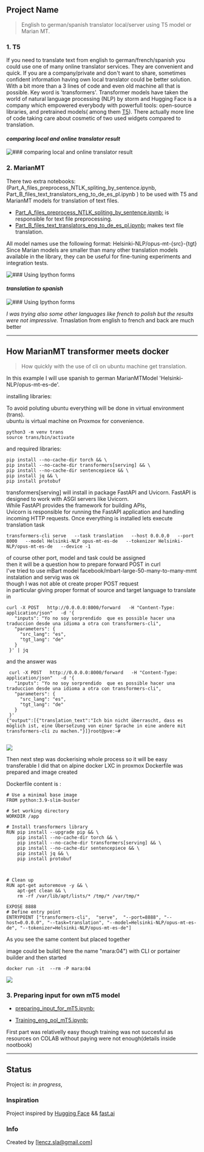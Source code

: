 ## Project Name
>English to german/spanish translator local/server using T5 model or Marian MT.



### 1. T5
If you need to  translate  text from english  to german/french/spanish 
you could use one of many online translator services. They are convenient and quick.
If you are a company/private and don't want to share, sometimes confident information having own local translator could be better solution.
With a bit more than a 3 lines of code and even old machine all that is possible. Key word is 'transformers'.
Transformer models have taken the world of natural language processing (NLP) by storm and Hugging Face is a company
which empowered everybody with powerfull tools: open-source libraries, and pretrained models( among them [T5](https://huggingface.co/transformers/v2.7.0/model_doc/t5.html#tft5model)).
There actually more line of code taking care about cosmetic of two used widgets compared to translation. 

#### _comparing local and online translator result_ 
![### comparing local and online translator result ](en-ge-t5.JPG)

### 2. MarianMT 

There two extra notebooks: (Part_A_files_preprocess_NTLK_spliting_by_sentence.ipynb, Part_B_files_text_translators_eng_to_de_es_pl.ipynb ) to be used with  T5 and MarianMT models for translation of text files.

* [Part_A_files_preprocess_NTLK_spliting_by_sentence.ipynb:](Part_A_files_preprocess_NTLK_spliting_by_sentence.ipynb) is responsible for text file preprocessing.
* [Part_B_files_text_translators_eng_to_de_es_pl.ipynb:](https://github.com/len-sla/NLP_mT5_translation/blob/main/Part_B_files_text_translators_eng_to_de_es_pl.ipynb) makes text file translation.

All model names use the following format: Helsinki-NLP/opus-mt-{src}-{tgt}
Since Marian models are smaller than many other translation models available in the library, they can be useful for fine-tuning experiments and integration tests.

![### Using Ipython forms ](file_trans.JPG)

#### _translation to spanish_
![### Using Ipython forms ](text_es.JPG)




_I was trying also some other languages like french to polish but the results were not impressive._
Trnaslation from english to french and back  are much better

---
##  How MarianMT transformer meets docker 

> <p>How quickly with the use of cli on ubuntu machine get translation.<br>
In this example I will use spanish to german MarianMTModel 'Helsinki-NLP/opus-mt-es-de'.<br>

installing libraries:

To avoid poluting ubuntu everything will be done in virtual environment (trans).<br>
ubuntu  is virtual machine on Proxmox for convenience.

 ```
python3 -m venv trans
source trans/bin/activate
 ``` 
 and required libraries:

 ```
 pip install --no-cache-dir torch && \
 pip install --no-cache-dir transformers[serving] && \
 pip install --no-cache-dir sentencepiece && \
 pip install jq && \
 pip install protobuf
 
 ```
transformers[serving] will install in package FastAPI and Uvicorn.
FastAPI is designed to work with ASGI servers like Uvicorn.<br> While FastAPI provides the framework for building APIs,<br> Uvicorn is responsible for running the FastAPI application and handling incoming HTTP requests. 
Once everything is installed lets execute translation task

 ```
transformers-cli serve   --task translation   --host 0.0.0.0   --port 8000   --model Helsinki-NLP opus-mt-es-de   --tokenizer Helsinki-NLP/opus-mt-es-de   --device -1
 
 ```
of course other port, model and task could be assigned<br> then  it will be a question how to prepare forward POST in curl<br> I've tried to use mBart model facebook/mbart-large-50-many-to-many-mmt <br>instalation and servig was ok <br>though I was not able ot create proper POST request<br> in particular giving proper format of source and target language to translate in 
 
 
 ```
curl -X POST   http://0.0.0.0:8000/forward   -H "Content-Type: application/json"   -d '{
    "inputs": "Yo no soy sorprendido  que es possible hacer una traduccion desde una idioma a otra con transformers-cli",
    "parameters": {
      "src_lang": "es",
      "tgt_lang": "de"
    }
  }' | jq
 ``` 
and the answer was


 ```
  curl -X POST   http://0.0.0.0:8000/forward   -H "Content-Type: application/json"   -d '{
    "inputs": "Yo no soy sorprendido  que es possible hacer una traduccion desde una idioma a otra con transformers-cli",
    "parameters": {
      "src_lang": "es",
      "tgt_lang": "de"
    }
  }' 
{"output":[{"translation_text":"Ich bin nicht überrascht, dass es möglich ist, eine Übersetzung von einer Sprache in eine andere mit transformers-cli zu machen."}]}root@pve:~# 


 ```

![](serving-mariana.gif)

Then next step was dockerising whole process so it will be easy transferable
I did that on alpine docker LXC in proxmox 
 Dockerfile was prepared and image created

 Dockerfile content is :

```
# Use a minimal base image
FROM python:3.9-slim-buster

# Set working directory
WORKDIR /app

# Install transformers library
RUN pip install --upgrade pip && \
    pip install --no-cache-dir torch && \
    pip install --no-cache-dir transformers[serving] && \
    pip install --no-cache-dir sentencepiece && \
    pip install jq && \
    pip install protobuf



# Clean up
RUN apt-get autoremove -y && \
    apt-get clean && \
    rm -rf /var/lib/apt/lists/* /tmp/* /var/tmp/*

EXPOSE 8888
# Define entry point
ENTRYPOINT ["transformers-cli",  "serve",  "--port=8888", "--host=0.0.0.0", "--task=translation", "--model=Helsinki-NLP/opus-mt-es-de", "--tokenizer=Helsinki-NLP/opus-mt-es-de"]

 ```
As you see the same content but placed together

image could be build( here the name "mara:04") with CLI or portainer builder
and then started

```
docker run -it  --rm -P mara:04
```

![](marian-in-docker.gif)


### 3. Preparing input for own mT5 model

* [preparing_input_for_mT5.ipynb:](preparing_input_for_mT5.ipynb)

* [Training_eng_pol_mT5.ipynb:](Training_eng_pol_mT5.ipynb)

First part was relativelly easy though training was not succesful as resources on COLAB without paying were not enough(details inside nootbook)

---


## Status
Project is: _in progress_, 

### Inspiration

 Project inspired by
 [Hugging Face](https://huggingface.co/)
 &&
 [fast.ai ](https://www.fast.ai/)


### Info
Created by [lencz.sla@gmail.com]
